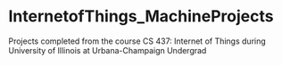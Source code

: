 # InternetofThings_MachineProjects
Projects completed from the course CS 437: Internet of Things during University of Illinois at Urbana-Champaign Undergrad
